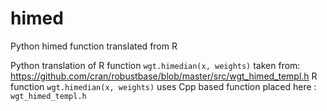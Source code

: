 # himed
Python himed function translated from R

Python translation of R function `wgt.himedian(x, weights)`
taken from: https://github.com/cran/robustbase/blob/master/src/wgt_himed_templ.h
R function `wgt.himedian(x, weights)` uses Cpp based function placed here : `wgt_himed_templ.h`
